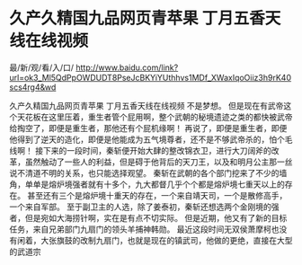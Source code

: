 # 久产久精国九品网页青苹果 丁月五香天线在线视频

最/新/观/看/入/口/ http://www.baidu.com/link?url=ok3_Ml5QdPpOWDUDT8PseJcBKYiYUthhvs1MDf_XWaxIqoOiiz3h9rK40scs4rg4&wd


久产久精国九品网页青苹果 丁月五香天线在线视频
不是梦想。
    但是现在有武帝这个天花板在这里压着，重生者管个屁用啊，整个武朝的秘境遗迹之类的都快被武帝给掏空了，即便是重生者，那他还有个屁机缘啊！
    再说了，即便是重生者，即便他得到了逆天的造化，即便是他能成为五气境尊者，还不是不够武帝杀的，怕个毛线啊！
    接下来的一段时间，秦斩便开始大肆的整改锦衣卫，进行大刀阔斧的改革，虽然触动了一些人的利益，但是碍于他背后的天刀王，以及和明月公主那一丝说不清道不明的关系，也只能选择观望。
    秦斩在武朝的各个部门挖来了不少的墙角，单单是熔炉境强者就有十多个，九大都督几乎个个都是熔炉境七重天以上的存在。
    甚至还有三个是熔炉境十重天的存在，一个来自靖天司，一个是散修高手，一个来自军部。
    至于副卫主的人选，除了姜泰初，秦斩还想选两个金刚境的强者，但是宛如大海捞针啊，实在是有点不切实际。
    但是近期，他又有了新的目标任务，来自兄弟部门九扇门的领头羊捕神韩勋。
    最近这段时间无双侯萧摩柯也没有闲着，大张旗鼓的改制九扇门，也就是现在的镇武司，他做的更绝，直接在大型的武道宗
